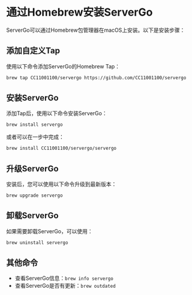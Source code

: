 # 通过Homebrew安装ServerGo

ServerGo可以通过Homebrew包管理器在macOS上安装。以下是安装步骤：

## 添加自定义Tap

使用以下命令添加ServerGo的Homebrew Tap：

```bash
brew tap CC11001100/servergo https://github.com/CC11001100/servergo
```

## 安装ServerGo

添加Tap后，使用以下命令安装ServerGo：

```bash
brew install servergo
```

或者可以在一步中完成：

```bash
brew install CC11001100/servergo/servergo
```

## 升级ServerGo

安装后，您可以使用以下命令升级到最新版本：

```bash
brew upgrade servergo
```

## 卸载ServerGo

如果需要卸载ServerGo，可以使用：

```bash
brew uninstall servergo
```

## 其他命令

- 查看ServerGo信息：`brew info servergo`
- 查看ServerGo是否有更新：`brew outdated` 